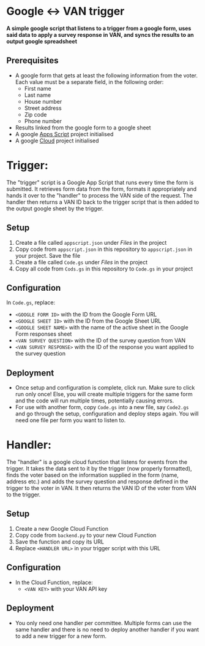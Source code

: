# Google <-> VAN trigger

<b>A simple google script that listens to a trigger from a google form, uses said data to apply a survey response in VAN, and syncs the results to an output
google spreadsheet</b>

## Prerequisites

-   A google form that gets at least the following information from the voter. Each value must be a separate field, in the following order:
    -   First name
    -   Last name
    -   House number
    -   Street address
    -   Zip code
    -   Phone number
-   Results linked from the google form to a google sheet
-   A google [Apps Script](https://script.google.com/home/projects/) project initialised
-   A google [Cloud](https://console.cloud.google.com/functions) project initialised

# Trigger:

The "trigger" script is a Google App Script that runs every time the form is submitted. It retrieves form data from the form, formats it appropriately and hands
it over to the "handler" to process the VAN side of the request. The handler then returns a VAN ID back to the trigger script that is then added to the output
google sheet by the trigger.

## Setup

1. Create a file called `appscript.json` under <i>Files</i> in the project
2. Copy code from `appscript.json` in this repository to `appscript.json` in your project. Save the file
3. Create a file called `Code.gs` under <i>Files</i> in the project
4. Copy all code from `Cods.gs` in this repository to `Code.gs` in your project

## Configuration

In `Code.gs`, replace:

-   `<GOOGLE FORM ID>` with the ID from the Google Form URL
-   `<GOOGLE SHEET ID>` with the ID from the Google Sheet URL
-   `<GOOGLE SHEET NAME>` with the name of the active sheet in the Google Form responses sheet
-   `<VAN SURVEY QUESTION>` with the ID of the survey question from VAN
-   `<VAN SURVEY RESPONSE>` with the ID of the response you want applied to the survey question

## Deployment

-   Once setup and configuration is complete, click run. Make sure to click run only once! Else, you will create multiple triggers for the same form and the
    code will run multiple times, potentially causing errors.
-   For use with another form, copy `Code.gs` into a new file, say `Code2.gs` and go through the setup, configuration and deploy steps again. You will need one
    file per form you want to listen to.

# Handler:

The "handler" is a google cloud function that listens for events from the trigger. It takes the data sent to it by the trigger (now properly formatted), finds
the voter based on the information supplied in the form (name, address etc.) and adds the survey question and response defined in the trigger to the voter in
VAN. It then returns the VAN ID of the voter from VAN to the trigger.

## Setup

1. Create a new Google Cloud Function
2. Copy code from `backend.py` to your new Cloud Function
3. Save the function and copy its URL
4. Replace `<HANDLER URL>` in your trigger script with this URL

## Configuration

-   In the Cloud Function, replace:
    -   `<VAN KEY>` with your VAN API key

## Deployment

-   You only need one handler per committee. Multiple forms can use the same handler and there is no need to deploy another handler if you want to add a new
    trigger for a new form.
